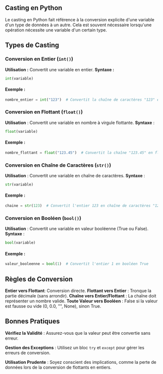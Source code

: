 ## Casting en Python

Le casting en Python fait référence à la conversion explicite d'une variable d'un type de données à un autre. Cela est souvent nécessaire lorsqu'une opération nécessite une variable d'un certain type.

## Types de Casting

### Conversion en Entier (```int()```)
**Utilisation :** Convertit une variable en entier.
**Syntaxe :**

  ```python
  int(variable)
```
#### Exemple :

```python
nombre_entier = int("123")  # Convertit la chaîne de caractères "123" en entier 123
```

### Conversion en Flottant (```float()```)

**Utilisation** : Convertit une variable en nombre à virgule flottante.
**Syntaxe** :

```python
float(variable)
```

#### Exemple :

```python
nombre_flottant = float("123.45")  # Convertit la chaîne "123.45" en flottant 123.45
```

### Conversion en Chaîne de Caractères (```str()```)

**Utilisation** : Convertit une variable en chaîne de caractères.
**Syntaxe** :

```python
str(variable)
```

#### Exemple :

```python
chaine = str(123)  # Convertit l'entier 123 en chaîne de caractères "123"
```

### Conversion en Booléen (```bool()```)

**Utilisation** : Convertit une variable en valeur booléenne (True ou False).
**Syntaxe** :

```python
bool(variable)
```

#### Exemple :

```python
valeur_booleenne = bool(1)  # Convertit l'entier 1 en booléen True
```

## Règles de Conversion

**Entier vers Flottant**: Conversion directe.
**Flottant vers Entier** : Tronque la partie décimale (sans arrondir).
**Chaîne vers Entier/Flottant** : La chaîne doit représenter un nombre valide.
**Toute Valeur vers Booléen** : False si la valeur est fausse ou vide (0, 0.0, "", None), sinon True.



## Bonnes Pratiques

**Vérifiez la Validité** : Assurez-vous que la valeur peut être convertie sans erreur.

**Gestion des Exceptions** : Utilisez un bloc ```try``` et ```except``` pour gérer les erreurs de conversion.

**Utilisation Prudente** : Soyez conscient des implications, comme la perte de données lors de la conversion de flottants en entiers.
